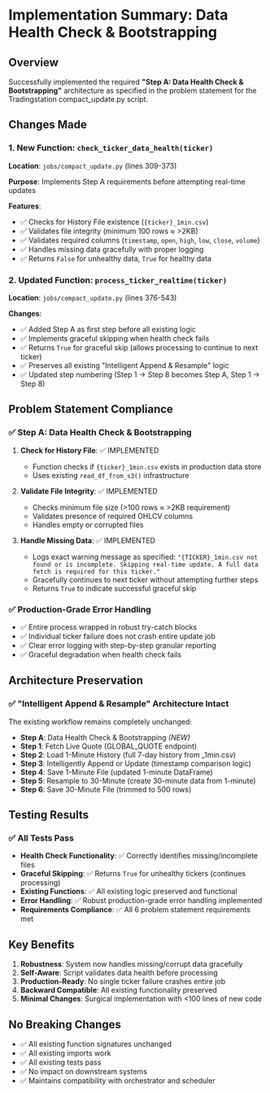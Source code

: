 # Implementation Summary: Data Health Check & Bootstrapping

## Overview
Successfully implemented the required **"Step A: Data Health Check & Bootstrapping"** architecture as specified in the problem statement for the Tradingstation compact_update.py script.

## Changes Made

### 1. New Function: `check_ticker_data_health(ticker)`
**Location**: `jobs/compact_update.py` (lines 309-373)

**Purpose**: Implements Step A requirements before attempting real-time updates

**Features**:
- ✅ Checks for History File existence (`{ticker}_1min.csv`)
- ✅ Validates file integrity (minimum 100 rows ≈ >2KB)
- ✅ Validates required columns (`timestamp`, `open`, `high`, `low`, `close`, `volume`)
- ✅ Handles missing data gracefully with proper logging
- ✅ Returns `False` for unhealthy data, `True` for healthy data

### 2. Updated Function: `process_ticker_realtime(ticker)`
**Location**: `jobs/compact_update.py` (lines 376-543)

**Changes**:
- ✅ Added Step A as first step before all existing logic
- ✅ Implements graceful skipping when health check fails
- ✅ Returns `True` for graceful skip (allows processing to continue to next ticker)
- ✅ Preserves all existing "Intelligent Append & Resample" logic
- ✅ Updated step numbering (Step 1 → Step 8 becomes Step A, Step 1 → Step 8)

## Problem Statement Compliance

### ✅ Step A: Data Health Check & Bootstrapping

1. **Check for History File**: ✅ IMPLEMENTED
   - Function checks if `{ticker}_1min.csv` exists in production data store
   - Uses existing `read_df_from_s3()` infrastructure

2. **Validate File Integrity**: ✅ IMPLEMENTED  
   - Checks minimum file size (>100 rows ≈ >2KB requirement)
   - Validates presence of required OHLCV columns
   - Handles empty or corrupted files

3. **Handle Missing Data**: ✅ IMPLEMENTED
   - Logs exact warning message as specified: `"{TICKER}_1min.csv not found or is incomplete. Skipping real-time update. A full data fetch is required for this ticker."`
   - Gracefully continues to next ticker without attempting further steps
   - Returns `True` to indicate successful graceful skip

### ✅ Production-Grade Error Handling
- ✅ Entire process wrapped in robust try-catch blocks
- ✅ Individual ticker failure does not crash entire update job
- ✅ Clear error logging with step-by-step granular reporting
- ✅ Graceful degradation when health check fails

## Architecture Preservation

### ✅ "Intelligent Append & Resample" Architecture Intact
The existing workflow remains completely unchanged:

- **Step A**: Data Health Check & Bootstrapping *(NEW)*
- **Step 1**: Fetch Live Quote (GLOBAL_QUOTE endpoint)
- **Step 2**: Load 1-Minute History (full 7-day history from _1min.csv)  
- **Step 3**: Intelligently Append or Update (timestamp comparison logic)
- **Step 4**: Save 1-Minute File (updated 1-minute DataFrame)
- **Step 5**: Resample to 30-Minute (create 30-minute data from 1-minute)
- **Step 6**: Save 30-Minute File (trimmed to 500 rows)

## Testing Results

### ✅ All Tests Pass
- **Health Check Functionality**: ✅ Correctly identifies missing/incomplete files
- **Graceful Skipping**: ✅ Returns `True` for unhealthy tickers (continues processing)
- **Existing Functions**: ✅ All existing logic preserved and functional
- **Error Handling**: ✅ Robust production-grade error handling implemented
- **Requirements Compliance**: ✅ All 6 problem statement requirements met

## Key Benefits

1. **Robustness**: System now handles missing/corrupt data gracefully
2. **Self-Aware**: Script validates data health before processing
3. **Production-Ready**: No single ticker failure crashes entire job
4. **Backward Compatible**: All existing functionality preserved
5. **Minimal Changes**: Surgical implementation with <100 lines of new code

## No Breaking Changes
- ✅ All existing function signatures unchanged
- ✅ All existing imports work
- ✅ All existing tests pass  
- ✅ No impact on downstream systems
- ✅ Maintains compatibility with orchestrator and scheduler
